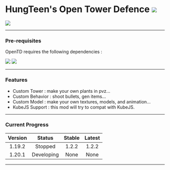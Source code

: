 # HungTeen's Open Tower Defence [![](https://cf.way2muchnoise.eu/full_807555_downloads.svg)](https://www.curseforge.com/minecraft/mc-mods/open-tower-defence)

[![](https://cf.way2muchnoise.eu/versions/807555.svg)](https://www.curseforge.com/minecraft/mc-mods/open-tower-defence)

---
### Pre-requisites
OpenTD requires the following dependencies :

[![]( https://cf.way2muchnoise.eu/title/hungteens-lib.svg)](https://www.curseforge.com/minecraft/mc-mods/hungteens-lib)
[![]( https://cf.way2muchnoise.eu/title/geckolib.svg)](https://www.curseforge.com/minecraft/mc-mods/geckolib)

---

### Features
* Custom Tower : make your own plants in pvz... <br>
* Custom Behavior : shoot bullets, gen items... <br>
* Custom Model : make your own textures, models, and animation... <br>
* KubeJS Support : this mod will try to compat with KubeJS. <br>
---

### Current Progress

| Version |   Status   | Stable | Latest |
|:-------:|:----------:|:------:|:------:|
| 1.19.2  |  Stopped   | 1.2.2  | 1.2.2  |
| 1.20.1  | Developing |  None  |  None  |

---

